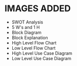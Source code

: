 # IMAGES ADDED

* SWOT Analysis
* 5 W's and 1 H
* Block Diagram
* Block Explanation
* High Level Flow Chart
* Low Level Flow Chart
* High Level Use Case Diagram
* Low Level Use Case Diagram


